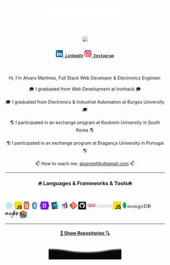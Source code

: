 <p align="center">
        <img src="svg/Top.svg" alt="Github Stats" />
</p>

<h1 align="center">
  <a href="https://git.io/typing-svg">
    <img src="https://readme-typing-svg.herokuapp.com/?lines=Hello,+There!+👋;I'm+Alvaro+Martinez;Full+Stack+Web+Developer&center=true&size=30">
  </a>
</h1>

<h5 align="center">
  <code><a href="https://www.linkedin.com/in/álvaro-martínez-fernández-de-velasco-0034b7161/" title="LinkedIn Profile"><img width="22" src="images/linkedin.svg"> LinkedIn</a></code>
  <code><a href="https://www.instagram.com/alvaro_sapata/" title="Instagram Profile"><img width="22" src="images/instagram.svg"> Instagram</a></code>
</h5>
<br>
<p align="center">
  Hi, I'm Alvaro Martinez, Full Stack Web Developer & Electronics Engineer.
  <br>
  <br>
  🎓 I graduated from Web Development at Ironhack 🎓
  <br>
  <br>
  🎓 I graduated from Electronics & Industrial Automation at Burgos University 🎓
  <br>
  <br>
  🌎 I participated in an exchange program at Kookmin University in South Korea 🌎
  <br>
  <br>
  🌎 I participated in an exchange program at Bragança University in Portugal 🌎
  <br>
  <br>
  📫 How to reach me: <a href="mailto: alvaromfdv@gmail.com">alvaromfdv@gmail.com</a> 📫
</p>

<hr>
<h3 align="center">🔥 Languages & Frameworks & Tools🔥</h3>
<br>
<p align="center">

  <code><img title="React" height="25" src="images/react-original.svg"></code>
  <code><img title="Javascript" height="25" src="images/javascript.svg"></code>
  <code><img title="HTML5" height="25" src="images/html5.svg"></code>
  <code><img title="CSS" height="25" src="images/css.svg"></code>
  <code><img title="Bootstrap" height="25" src="images/bootstrap.jpg"></code>
  <code><img title="Visual Studio Code" height="25" src="images/vscode.png"></code>
  <code><img title="Microsoft Visual Studio" height="25" src="images/visualstudio.png"></code>
  <code><img title="Git" height="25" src="images/git-original.svg"></code>
  <code><img title="GitHub" height="25" src="images/github.svg"></code>
  <code><img title="npm" height="25" src="images/npm.svg"></code>
  <code><img title="express" height="25" src="images/express.png"></code>
  <code><img title="mongoDB" height="25" src="images/mongo.png"></code>
  <code><img title="NodeJs" height="25" src="images/node.png"></code>
  <code><img title="Problem Solving" height="25" src="images/problemSolving.png"></code>
  
</p>
<hr>
<h4 align="center">
  <a href="https://github.com/AlvaroSapata?tab=repositories" title="Show Repositories">🔎 Show Repositories 🔍</a>
</h4>

<p align="center">
        <img src="svg/Bottom.svg" alt="Github Stats" />
</p>

